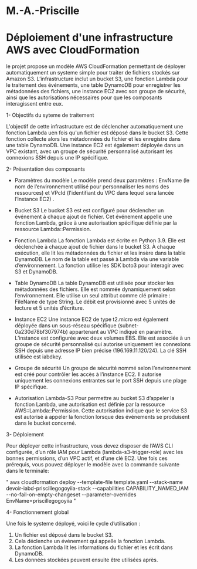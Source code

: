 # M.-A.-Priscille
# Déploiement d'une infrastructure AWS avec CloudFormation

le projet propose un modèle AWS CloudFormation permettant de déployer automatiquement un systeme simple pour traiter de fichiers stockés sur Amazon S3. L’infrastructure inclut un bucket S3, une fonction Lambda pour le traitement des événements, une table DynamoDB pour enregistrer les métadonnées des fichiers, une instance EC2 avec son groupe de sécurité, ainsi que les autorisations nécessaires pour que les composants interagissent entre eux.

1- Objectifs du syteme de traitement 

L'objectif de cette infrastructure est de déclencher automatiquement une fonction Lambda uen fois qu'un fichier est déposé dans le bucket S3. Cette fonction collecte alors les métadonnées du fichier et les enregistre dans une table DynamoDB. Une instance EC2 est également déployée dans un VPC existant, avec un groupe de sécurité personnalisé autorisant les connexions SSH depuis une IP spécifique.

2- Présentation des composants

   * Paramètres du modèle
Le modèle prend deux paramètres : EnvName (le nom de l’environnement utilisé pour personnaliser les noms des ressources) et VPcId (l'identifiant du VPC dans lequel sera lancée l’instance EC2) .

   * Bucket S3
Le bucket S3 est est configuré pour déclencher un événement à chaque ajout de fichier. Cet événement appelle une fonction Lambda, grâce à une autorisation spécifique définie par la ressource Lambda::Permission.

   * Fonction Lambda
La fonction Lambda est écrite en Python 3.9. Elle est déclenchée à chaque ajout de fichier dans le bucket S3. À chaque exécution, elle lit les métadonnées du fichier et les insère dans la table DynamoDB. Le nom de la table est passé à Lambda via une variable d’environnement. La fonction utilise les SDK boto3 pour interagir avec S3 et DynamoDB.

   * Table DynamoDB
La table DynamoDB est utilisée pour stocker les métadonnées des fichiers. Elle est nommée dynamiquement selon l’environnement. Elle utilise un seul attribut comme clé primaire : FileName de type String. Le débit est provisionné avec 5 unités de lecture et 5 unités d’écriture.

   * Instance EC2
Une instance EC2 de type t2.micro est également déployée dans un sous-réseau spécifique (subnet-0a230d78bf307974b) appartenant au VPC indiqué en paramètre. L’instance est configurée avec deux volumes EBS. Elle est associée à un groupe de sécurité personnalisé qui autorise uniquement les connexions SSH depuis une adresse IP bien précise (196.169.11.120/24). La clé SSH utilisée est iabdkey.

   * Groupe de sécurité
Un groupe de sécurité nommé selon l’environnement est créé pour contrôler les accès à l’instance EC2. Il autorise uniquement les connexions entrantes sur le port SSH depuis une plage IP spécifique.

   * Autorisation Lambda-S3
Pour permettre au bucket S3 d’appeler la fonction Lambda, une autorisation est définie par la ressource AWS::Lambda::Permission. Cette autorisation indique que le service S3 est autorisé à appeler la fonction lorsque des événements se produisent dans le bucket concerné.


3- Déploiement

Pour déployer cette infrastructure, vous devez disposer de l’AWS CLI configurée, d’un rôle IAM pour Lambda (lambda-s3-trigger-role) avec les bonnes permissions, d’un VPC actif, et d’une clé EC2. Une fois ces prérequis, vous pouvez déployer le modèle avec la commande suivante dans le terminale:

" aws cloudformation deploy --template-file template.yaml --stack-name devoir-iabd-priscillegogoyiia-stack --capabilities CAPABILITY_NAMED_IAM --no-fail-on-empty-changeset --parameter-overrides EnvName=priscillegogoyiia "


4- Fonctionnement global

Une fois le systeme déployé, voici le cycle d’utilisation :
1. Un fichier est déposé dans le bucket S3.
2. Cela déclenche un événement qui appelle la fonction Lambda.
3. La fonction Lambda lit les informations du fichier et les écrit dans DynamoDB.
4. Les données stockées peuvent ensuite être utilisées après.
